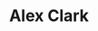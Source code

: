 ---
title: "Alex Clark"
presenter_id: alex_clark
position: SFIM IT Specialist
start_date: 2003
end_date: 2006
email: 
phone: 
photo: assets/images/
status: former
layout: member 
---